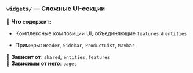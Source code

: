 ### `widgets/` — **Сложные UI-секции**

🔹 **Что содержит:**

- Комплексные композиции UI, объединяющие `features` и `entities`

- Примеры: `Header`, `Sidebar`, `ProductList`, `Navbar`


🔹 **Зависит от**: `shared`, `entities`, `features`  
🔹 **Зависимы от него**: `pages`